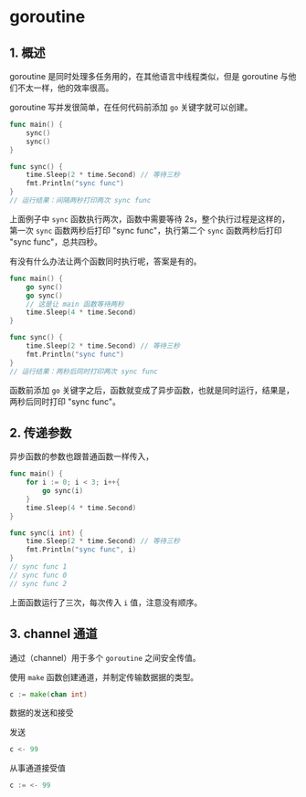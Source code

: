 # goroutine

## 1. 概述

goroutine 是同时处理多任务用的，在其他语言中线程类似，但是 goroutine 与他们不太一样，他的效率很高。

goroutine 写并发很简单，在任何代码前添加 `go` 关键字就可以创建。

```go
func main() {
	sync()
	sync()
}

func sync() {
	time.Sleep(2 * time.Second) // 等待三秒
	fmt.Println("sync func")
}
// 运行结果：间隔两秒打印两次 sync func
```

上面例子中 `sync` 函数执行两次，函数中需要等待 2s，整个执行过程是这样的，第一次 `sync` 函数两秒后打印 "sync func"，执行第二个 `sync` 函数两秒后打印 "sync func"，总共四秒。

有没有什么办法让两个函数同时执行呢，答案是有的。

```go
func main() {
	go sync()
	go sync()
    // 这是让 main 函数等待两秒
	time.Sleep(4 * time.Second)
}

func sync() {
	time.Sleep(2 * time.Second) // 等待三秒
	fmt.Println("sync func")
}
// 运行结果：两秒后同时打印两次 sync func
```

函数前添加 `go` 关键字之后，函数就变成了异步函数，也就是同时运行，结果是，两秒后同时打印 "sync func"。


## 2. 传递参数

异步函数的参数也跟普通函数一样传入，

```go
func main() {
	for i := 0; i < 3; i++{
		go sync(i)
	}
	time.Sleep(4 * time.Second)
}

func sync(i int) {
	time.Sleep(2 * time.Second) // 等待三秒
	fmt.Println("sync func", i)
}
// sync func 1
// sync func 0
// sync func 2
```

上面函数运行了三次，每次传入 `i` 值，注意没有顺序。

## 3. channel 通道

通过（channel）用于多个 `goroutine` 之间安全传值。

使用 `make` 函数创建通道，并制定传输数据据的类型。

```go
c := make(chan int)
```

数据的发送和接受

发送

```go
c <- 99
```

从事通道接受值

```go
c := <- 99
```